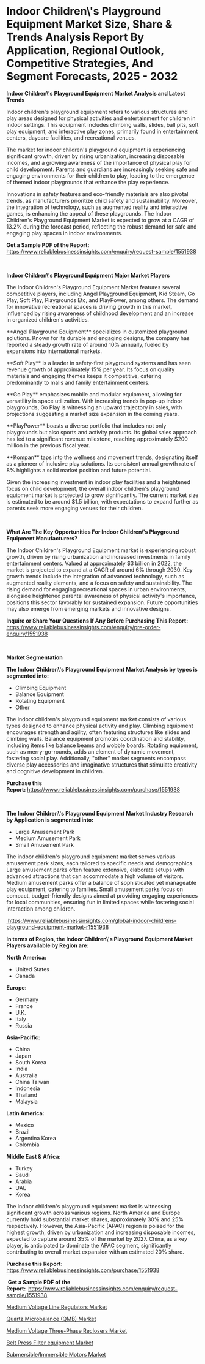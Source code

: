 <p><h1>Indoor Children\'s Playground Equipment Market Size, Share & Trends Analysis Report By Application, Regional Outlook, Competitive Strategies, And Segment Forecasts, 2025 - 2032</h1></p><p><strong>Indoor Children\'s Playground Equipment Market Analysis and Latest Trends</strong></p>
<p><p>Indoor children's playground equipment refers to various structures and play areas designed for physical activities and entertainment for children in indoor settings. This equipment includes climbing walls, slides, ball pits, soft play equipment, and interactive play zones, primarily found in entertainment centers, daycare facilities, and recreational venues. </p><p>The market for indoor children's playground equipment is experiencing significant growth, driven by rising urbanization, increasing disposable incomes, and a growing awareness of the importance of physical play for child development. Parents and guardians are increasingly seeking safe and engaging environments for their children to play, leading to the emergence of themed indoor playgrounds that enhance the play experience. </p><p>Innovations in safety features and eco-friendly materials are also pivotal trends, as manufacturers prioritize child safety and sustainability. Moreover, the integration of technology, such as augmented reality and interactive games, is enhancing the appeal of these playgrounds. The Indoor Children's Playground Equipment Market is expected to grow at a CAGR of 13.2% during the forecast period, reflecting the robust demand for safe and engaging play spaces in indoor environments.</p></p>
<p><strong>Get a Sample PDF of the Report:&nbsp;</strong> <a href="https://www.reliablebusinessinsights.com/enquiry/request-sample/1551938?utm_campaign=1091&utm_medium=2&utm_source=Github&utm_content=ia&utm_term=27022025&utm_id=indoor-childrens-playground-equipment">https://www.reliablebusinessinsights.com/enquiry/request-sample/1551938</a></p>
<p>&nbsp;</p>
<p><strong>Indoor Children\'s Playground Equipment Major Market Players</strong></p>
<p><p>The Indoor Children's Playground Equipment Market features several competitive players, including Angel Playground Equipment, Kid Steam, Go Play, Soft Play, Playgrounds Etc, and PlayPower, among others. The demand for innovative recreational spaces is driving growth in this market, influenced by rising awareness of childhood development and an increase in organized children's activities.</p><p>**Angel Playground Equipment** specializes in customized playground solutions. Known for its durable and engaging designs, the company has reported a steady growth rate of around 10% annually, fueled by expansions into international markets.</p><p>**Soft Play** is a leader in safety-first playground systems and has seen revenue growth of approximately 15% per year. Its focus on quality materials and engaging themes keeps it competitive, catering predominantly to malls and family entertainment centers.</p><p>**Go Play** emphasizes mobile and modular equipment, allowing for versatility in space utilization. With increasing trends in pop-up indoor playgrounds, Go Play is witnessing an upward trajectory in sales, with projections suggesting a market size expansion in the coming years.</p><p>**PlayPower** boasts a diverse portfolio that includes not only playgrounds but also sports and activity products. Its global sales approach has led to a significant revenue milestone, reaching approximately $200 million in the previous fiscal year.</p><p>**Kompan** taps into the wellness and movement trends, designating itself as a pioneer of inclusive play solutions. Its consistent annual growth rate of 8% highlights a solid market position and future potential.</p><p>Given the increasing investment in indoor play facilities and a heightened focus on child development, the overall indoor children's playground equipment market is projected to grow significantly. The current market size is estimated to be around $1.5 billion, with expectations to expand further as parents seek more engaging venues for their children.</p></p>
<p>&nbsp;</p>
<p><strong>What Are The Key Opportunities For Indoor Children\'s Playground Equipment Manufacturers?</strong></p>
<p><p>The Indoor Children's Playground Equipment market is experiencing robust growth, driven by rising urbanization and increased investments in family entertainment centers. Valued at approximately $3 billion in 2022, the market is projected to expand at a CAGR of around 6% through 2030. Key growth trends include the integration of advanced technology, such as augmented reality elements, and a focus on safety and sustainability. The rising demand for engaging recreational spaces in urban environments, alongside heightened parental awareness of physical activity's importance, positions this sector favorably for sustained expansion. Future opportunities may also emerge from emerging markets and innovative designs.</p></p>
<p><strong>Inquire or Share Your Questions If Any Before Purchasing This Report:</strong> <a href="https://www.reliablebusinessinsights.com/enquiry/pre-order-enquiry/1551938?utm_campaign=1091&utm_medium=2&utm_source=Github&utm_content=ia&utm_term=27022025&utm_id=indoor-childrens-playground-equipment">https://www.reliablebusinessinsights.com/enquiry/pre-order-enquiry/1551938</a></p>
<p>&nbsp;</p>
<p><strong>Market Segmentation</strong></p>
<p><strong>The Indoor Children\'s Playground Equipment Market Analysis by types is segmented into:</strong></p>
<p><ul><li>Climbing Equipment</li><li>Balance Equipment</li><li>Rotating Equipment</li><li>Other</li></ul></p>
<p><p>The indoor children's playground equipment market consists of various types designed to enhance physical activity and play. Climbing equipment encourages strength and agility, often featuring structures like slides and climbing walls. Balance equipment promotes coordination and stability, including items like balance beams and wobble boards. Rotating equipment, such as merry-go-rounds, adds an element of dynamic movement, fostering social play. Additionally, "other" market segments encompass diverse play accessories and imaginative structures that stimulate creativity and cognitive development in children.</p></p>
<p><strong>Purchase this Report:&nbsp;</strong><a href="https://www.reliablebusinessinsights.com/purchase/1551938?utm_campaign=1091&utm_medium=2&utm_source=Github&utm_content=ia&utm_term=27022025&utm_id=indoor-childrens-playground-equipment">https://www.reliablebusinessinsights.com/purchase/1551938</a></p>
<p>&nbsp;</p>
<p><strong>The Indoor Children\'s Playground Equipment Market Industry Research by Application is segmented into:</strong></p>
<p><ul><li>Large Amusement Park</li><li>Medium Amusement Park</li><li>Small Amusement Park</li></ul></p>
<p><p>The indoor children's playground equipment market serves various amusement park sizes, each tailored to specific needs and demographics. Large amusement parks often feature extensive, elaborate setups with advanced attractions that can accommodate a high volume of visitors. Medium amusement parks offer a balance of sophisticated yet manageable play equipment, catering to families. Small amusement parks focus on compact, budget-friendly designs aimed at providing engaging experiences for local communities, ensuring fun in limited spaces while fostering social interaction among children.</p></p>
<p><a href="https://www.reliablebusinessinsights.com/global-indoor-childrens-playground-equipment-market-r1551938?utm_campaign=1091&utm_medium=2&utm_source=Github&utm_content=ia&utm_term=27022025&utm_id=indoor-childrens-playground-equipment">&nbsp;https://www.reliablebusinessinsights.com/global-indoor-childrens-playground-equipment-market-r1551938</a></p>
<p><strong>In terms of Region, the Indoor Children\'s Playground Equipment Market Players available by Region are:</strong></p>
<p>
    <p> <strong> North America: </strong>
        <ul>
            <li>United States</li>
            <li>Canada</li>
        </ul>
        </p> 
    <p> <strong> Europe: </strong>
        <ul>
            <li>Germany</li>
            <li>France</li>
            <li>U.K.</li>
            <li>Italy</li>
            <li>Russia</li>
        </ul>
        </p> 
    <p> <strong> Asia-Pacific: </strong>
        <ul>
            <li>China</li>
            <li>Japan</li>
            <li>South Korea</li>
            <li>India</li>
            <li>Australia</li>
            <li>China Taiwan</li>
            <li>Indonesia</li>
            <li>Thailand</li>
            <li>Malaysia</li>
        </ul>
        </p> 
    <p> <strong> Latin America: </strong>
        <ul>
            <li>Mexico</li>
            <li>Brazil</li>
            <li>Argentina Korea</li>
            <li>Colombia</li>
        </ul>
        </p> 
    <p> <strong> Middle East & Africa: </strong>
        <ul>
            <li>Turkey</li>
            <li>Saudi</li>
            <li>Arabia</li>
            <li>UAE</li>
            <li>Korea</li>
        </ul>
    </p>
    </p>
<p><p>The indoor children's playground equipment market is witnessing significant growth across various regions. North America and Europe currently hold substantial market shares, approximately 30% and 25% respectively. However, the Asia-Pacific (APAC) region is poised for the highest growth, driven by urbanization and increasing disposable incomes, expected to capture around 35% of the market by 2027. China, as a key player, is anticipated to dominate the APAC segment, significantly contributing to overall market expansion with an estimated 20% share.</p></p>
<p><strong>Purchase this Report: </strong><a href="https://www.reliablebusinessinsights.com/purchase/1551938?utm_campaign=1091&utm_medium=2&utm_source=Github&utm_content=ia&utm_term=27022025&utm_id=indoor-childrens-playground-equipment">https://www.reliablebusinessinsights.com/purchase/1551938</a></p>
<p>&nbsp;<strong>Get a Sample PDF of the Report:&nbsp;&nbsp;</strong><a href="https://www.reliablebusinessinsights.com/enquiry/request-sample/1551938?utm_campaign=1091&utm_medium=2&utm_source=Github&utm_content=ia&utm_term=27022025&utm_id=indoor-childrens-playground-equipment">https://www.reliablebusinessinsights.com/enquiry/request-sample/1551938</a></p>
<p><strong></strong></p>
<p><p><a href="https://github.com/risingtrista99259/Market-Research-Report-List-1/blob/main/medium-voltage-line-regulators-market.md?utm_campaign=1091&utm_medium=2&utm_source=Github&utm_content=ia&utm_term=27022025&utm_id=indoor-childrens-playground-equipment">Medium Voltage Line Regulators Market</a></p><p><a href="https://github.com/petbigbeepjn/Market-Research-Report-List-1/blob/main/quartz-microbalance-qmb-market.md?utm_campaign=1091&utm_medium=2&utm_source=Github&utm_content=ia&utm_term=27022025&utm_id=indoor-childrens-playground-equipment">Quartz Microbalance (QMB) Market</a></p><p><a href="https://github.com/dmitriyvo6rog/Market-Research-Report-List-1/blob/main/medium-voltage-three-phase-reclosers-market.md?utm_campaign=1091&utm_medium=2&utm_source=Github&utm_content=ia&utm_term=27022025&utm_id=indoor-childrens-playground-equipment">Medium Voltage Three-Phase Reclosers Market</a></p><p><a href="https://github.com/luckyshygirl/Market-Research-Report-List-7/blob/main/belt-press-filter-equipment-market.md?utm_campaign=1091&utm_medium=2&utm_source=Github&utm_content=ia&utm_term=27022025&utm_id=indoor-childrens-playground-equipment">Belt Press Filter equipment Market</a></p><p><a href="https://github.com/vimar16th/Market-Research-Report-List-7/blob/main/submersibleimmersible-motors-market.md?utm_campaign=1091&utm_medium=2&utm_source=Github&utm_content=ia&utm_term=27022025&utm_id=indoor-childrens-playground-equipment">Submersible/Immersible Motors Market</a></p></p>